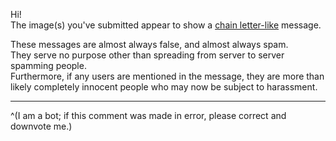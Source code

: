 Hi!  
The image(s) you've submitted appear to show a [chain letter-like](https://en.wikipedia.org/wiki/Chain_letter) message.

These messages are almost always false, and almost always spam.  
They serve no purpose other than spreading from server to server spamming people.  
Furthermore, if any users are mentioned in the message, they are more than likely completely innocent people who may now be subject to harassment.

- - -

^(I am a bot; if this comment was made in error, please correct and downvote me.)